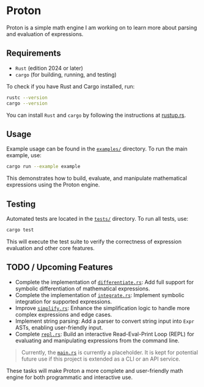 # Proton

Proton is a simple math engine I am working on to learn more about parsing and evaluation of expressions.

## Requirements

- `Rust` (edition 2024 or later)
- `cargo` (for building, running, and testing)

To check if you have Rust and Cargo installed, run:

```bash
rustc --version
cargo --version
```

You can install `Rust` and `cargo` by following the instructions at [rustup.rs](https://rustup.rs/).

## Usage

Example usage can be found in the [`examples/`](/examples/) directory. To run the main example, use:

```bash
cargo run --example example
```

This demonstrates how to build, evaluate, and manipulate mathematical expressions using the Proton engine.

## Testing

Automated tests are located in the [`tests/`](/tests/) directory. To run all tests, use:

```bash
cargo test
```

This will execute the test suite to verify the correctness of expression evaluation and other core features.

## TODO / Upcoming Features

- Complete the implementation of [`differentiate.rs`](/src/differentiate.rs): Add full support for symbolic differentiation of mathematical expressions.
- Complete the implementation of [`integrate.rs`](/src/integrate.rs): Implement symbolic integration for supported expressions.
- Improve [`simplify.rs`](/src/simplify.rs): Enhance the simplification logic to handle more complex expressions and edge cases.
- Implement string parsing: Add a parser to convert string input into `Expr` ASTs, enabling user-friendly input.
- Complete [`repl.rs`](/src/repl.rs): Build an interactive Read-Eval-Print Loop (REPL) for evaluating and manipulating expressions from the command line.

> Currently, the [`main.rs`](/src/main.rs) is currently a placeholder. It is kept for potential future use if this project is extended as a CLI or an API service.

These tasks will make Proton a more complete and user-friendly math engine for both programmatic and interactive use.
